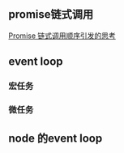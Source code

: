 <!-- 继续在Promise中实例化Promise，其输出依然会早于setTimeout的宏任务 -->

## promise链式调用

[Promise 链式调用顺序引发的思考](https://mp.weixin.qq.com/s/vFluh-_5ou0a_PnfLZacpA)

## event loop

### 宏任务

### 微任务


## node 的event loop

